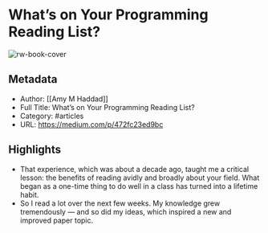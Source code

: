 # What’s on Your Programming Reading List?

![rw-book-cover](https://readwise-assets.s3.amazonaws.com/static/images/article0.00998d930354.png)

## Metadata
- Author: [[Amy M Haddad]]
- Full Title: What’s on Your Programming Reading List?
- Category: #articles
- URL: https://medium.com/p/472fc23ed9bc

## Highlights
- That experience, which was about a decade ago, taught me a critical lesson: the benefits of reading avidly and broadly about your field. What began as a one-time thing to do well in a class has turned into a lifetime habit.
- So I read a lot over the next few weeks. My knowledge grew tremendously — and so did my ideas, which inspired a new and improved paper topic.
